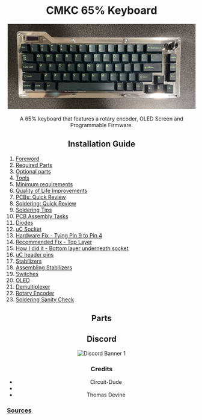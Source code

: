 <h1 align = "center"> CMKC 65% Keyboard</h1>

<p align = "center">
    <img src="Docs/Images/cmkc-keyboard1.jpg" width="500">
</p>

<p align = "center">
    A 65% keyboard that features a rotary encoder, OLED Screen and Programmable Firmware.
</p>


<h2 align = "center">
    <a src = "Docs/">Installation Guide</a>
</h2>

1. [Foreword](https://thomasdevine01.github.io/cmkc-keyboard/Docs/#foreword)
2. [Required Parts](https://thomasdevine01.github.io/cmkc-keyboard/Docs/#required-parts)
3. [Optional parts](https://thomasdevine01.github.io/cmkc-keyboard/Docs/#optional-parts)
4. [Tools](https://thomasdevine01.github.io/cmkc-keyboard/Docs/#tools)
5. [Minimum requirements](https://thomasdevine01.github.io/cmkc-keyboard/Docs/#minimum-requirements)
6. [Quality of Life Improvements](https://thomasdevine01.github.io/cmkc-keyboard/Docs/#quality-of-life-improvements)
7. [PCBs: Quick Review](https://thomasdevine01.github.io/cmkc-keyboard/Docs/#pcbs-quick-review)
8. [Soldering: Quick Review](https://thomasdevine01.github.io/cmkc-keyboard/Docs/#soldering-quick-review)
9. [Soldering Tips](https://thomasdevine01.github.io/cmkc-keyboard/Docs/#soldering-tips)
10. [PCB Assembly Tasks](https://thomasdevine01.github.io/cmkc-keyboard/Docs/#pcb-assembly-tasks)
11. [Diodes](https://thomasdevine01.github.io/cmkc-keyboard/Docs/#diodes)
12. [uC Socket](https://thomasdevine01.github.io/cmkc-keyboard/Docs/#uc-socket)
13. [Hardware Fix - Tying Pin 9 to Pin 4](https://thomasdevine01.github.io/cmkc-keyboard/Docs/#hardware-fix---tying-pin-9-to-pin-4)
14. [Recommended Fix - Top Layer](https://thomasdevine01.github.io/cmkc-keyboard/Docs/#recommended-fix---top-layer)
15. [How I did it - Bottom layer underneath socket](https://thomasdevine01.github.io/cmkc-keyboard/Docs/#how-i-did-it---bottom-layer-underneath-socket)
16. [uC header pins](https://thomasdevine01.github.io/cmkc-keyboard/Docs/#uc-header-pins)
17. [Stabilizers](https://thomasdevine01.github.io/cmkc-keyboard/Docs/#stabilizers)
18. [Assembling Stabilizers](https://thomasdevine01.github.io/cmkc-keyboard/Docs/#assembling-stabilizers)
19. [Switches](https://thomasdevine01.github.io/cmkc-keyboard/Docs/#switches)
20. [OLED](https://thomasdevine01.github.io/cmkc-keyboard/Docs/#oled)
21. [Demultiplexer](https://thomasdevine01.github.io/cmkc-keyboard/Docs/#demultiplexer)
22. [Rotary Encoder](https://thomasdevine01.github.io/cmkc-keyboard/Docs/#rotary-encoder)
23. [Soldering Sanity Check](https://thomasdevine01.github.io/cmkc-keyboard/Docs/#soldering-sanity-check)

<h2 align = "center">
    <a src = "Docs/">Parts</a>
</h2>
<h2 align = "center">
    <a src = "https://discord.gg/PEPvhkmjvg">Discord</a>
</h2>
  
<p align = "center">
    <img src="https://discordapp.com/api/guilds/1065358556045529160/widget.png?style=banner1" alt="Discord Banner 1"/>
</p>

<h3 align = "center">Credits</h3>
<ul>
    <li align = "center">Circuit-Dude<li>
    <li align = "center">Thomas Devine</li>
</ul>

### [Sources](Docs/Sources/)
